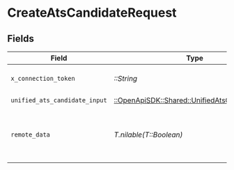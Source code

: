 # CreateAtsCandidateRequest


## Fields

| Field                                                                                             | Type                                                                                              | Required                                                                                          | Description                                                                                       | Example                                                                                           |
| ------------------------------------------------------------------------------------------------- | ------------------------------------------------------------------------------------------------- | ------------------------------------------------------------------------------------------------- | ------------------------------------------------------------------------------------------------- | ------------------------------------------------------------------------------------------------- |
| `x_connection_token`                                                                              | *::String*                                                                                        | :heavy_check_mark:                                                                                | The connection token                                                                              |                                                                                                   |
| `unified_ats_candidate_input`                                                                     | [::OpenApiSDK::Shared::UnifiedAtsCandidateInput](../../models/shared/unifiedatscandidateinput.md) | :heavy_check_mark:                                                                                | N/A                                                                                               |                                                                                                   |
| `remote_data`                                                                                     | *T.nilable(T::Boolean)*                                                                           | :heavy_minus_sign:                                                                                | Set to true to include data from the original Ats software.                                       | false                                                                                             |